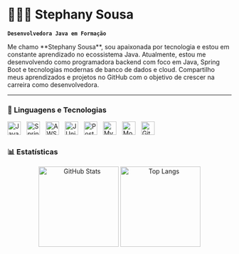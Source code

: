 # 👩🏻‍💻 Stephany Sousa

**`Desenvolvedora Java em Formação`**

<p align="left">
  Me chamo **Stephany Sousa**, sou apaixonada por tecnologia e estou em constante aprendizado no ecossistema Java. Atualmente, estou me desenvolvendo como programadora backend com foco em Java, Spring Boot e tecnologias modernas de banco de dados e cloud. Compartilho meus aprendizados e projetos no GitHub com o objetivo de crescer na carreira como desenvolvedora.
</div>
</p>

---

### 🤖 Linguagens e Tecnologias

<div>
  <img 
    align="left" 
    src="https://cdn.jsdelivr.net/gh/devicons/devicon@latest/icons/java/java-original.svg" 
    alt="Java" 
    title="Java" 
    width="30px" 
    style="padding-right: 10px;" 
  />
  <img 
    align="left" 
    src="https://cdn.jsdelivr.net/gh/devicons/devicon@latest/icons/spring/spring-original.svg" 
    alt="Spring Boot" 
    title="Spring Boot" 
    width="30px" 
    style="padding-right: 10px;" 
  />
  <img 
    align="left" 
    src="https://cdn.jsdelivr.net/gh/devicons/devicon/icons/amazonwebservices/amazonwebservices-original-wordmark.svg" 
    alt="AWS" 
    title="AWS" 
    width="30px" 
    style="padding-right: 10px;" 
  />
  <img 
    align="left" 
    src="https://cdn.jsdelivr.net/gh/devicons/devicon@latest/icons/junit/junit-original.svg" 
    alt="JUnit" 
    title="JUnit" 
    width="30px" 
    style="padding-right: 10px;" 
  />
  <img 
    align="left" 
    src="https://cdn.jsdelivr.net/gh/devicons/devicon@latest/icons/postman/postman-original.svg" 
    alt="Postman" 
    title="Postman" 
    width="30px" 
    style="padding-right: 10px;" 
  />
  <img 
    align="left" 
    src="https://cdn.jsdelivr.net/gh/devicons/devicon@latest/icons/mysql/mysql-original.svg" 
    alt="MySQL" 
    title="MySQL" 
    width="30px" 
    style="padding-right: 10px;" 
  />
  <img 
    align="left" 
    src="https://cdn.jsdelivr.net/gh/devicons/devicon@latest/icons/mongodb/mongodb-original.svg" 
    alt="MongoDB" 
    title="MongoDB" 
    width="30px" 
    style="padding-right: 10px;" 
  />
  <img 
    align="left" 
    src="https://cdn.jsdelivr.net/gh/devicons/devicon@latest/icons/git/git-original.svg" 
    alt="Git" 
    title="Git" 
    width="30px" 
    style="padding-right: 10px;" 
  />
</div>

<br>
<br>

### 📊 Estatísticas

<p>
<div align="center">
  <img
    alt="GitHub Stats"
    height="180em"
    src="https://github-readme-stats.vercel.app/api?username=stephanysousa1&show_icons=true&theme=tokyonight&include_all_commits=true&locale=pt-br"
  />
  <img
    alt="Top Langs"
    height="180em"
    src="https://github-readme-stats.vercel.app/api/top-langs/?username=stephanysousa1&theme=tokyonight&layout=compact&custom_title=Tecnologias&langs_count=9"
  />
</div>
</p>
